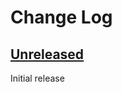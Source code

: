# Change Log

## [Unreleased]
[Unreleased]: https://github.com/aitorvs/duckit-jetbrains/compare/0.2.0...HEAD

Initial release
